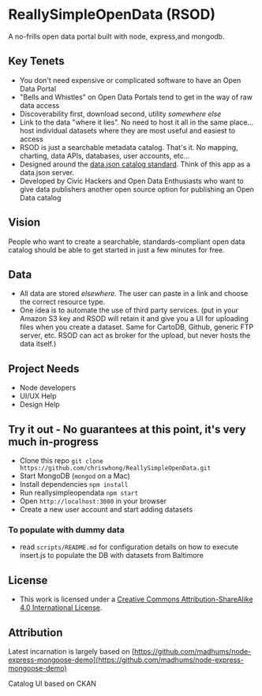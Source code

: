 # ReallySimpleOpenData (RSOD)
A no-frills open data portal built with node, express,and mongodb.  

## Key Tenets
- You don't need expensive or complicated software to have an Open Data Portal
- "Bells and Whistles" on Open Data Portals tend to get in the way of raw data access
- Discoverability first, download second, utility *somewhere else*
- Link to the data "where it lies".  No need to host it all in the same place... host individual datasets where they are most useful and easiest to access
- RSOD is just a searchable metadata catalog.  That's it.  No mapping, charting, data APIs, databases, user accounts, etc... 
- Designed around the [data.json catalog standard](https://project-open-data.cio.gov/catalog/#machine-readable-format).  Think of this app as a data.json server.  
- Developed by Civic Hackers and Open Data Enthusiasts who want to give data publishers another open source option for publishing an Open Data catalog

## Vision
People who want to create a searchable, standards-compliant open data catalog should be able to get started in just a few minutes for free.

## Data
- All data are stored *elsewhere*.  The user can paste in a link and choose the correct resource type.
- One idea is to automate the use of third party services.  (put in your Amazon S3 key and RSOD will retain it and give you a UI for uploading files when you create a dataset.  Same for CartoDB, Github, generic FTP server, etc.  RSOD can act as broker for the upload, but never hosts the data itself.)

## Project Needs
- Node developers
- UI/UX Help
- Design Help

## Try it out - No guarantees at this point, it's very much in-progress
- Clone this repo `git clone https://github.com/chriswhong/ReallySimpleOpenData.git`
- Start MongoDB (`mongod` on a Mac)
- Install dependencies `npm install`
- Run reallysimpleopendata `npm start`
- Open `http://localhost:3000` in your browser
- Create a new user account and start adding datasets

### To populate with dummy data

- read `scripts/README.md` for configuration details on how to execute insert.js to populate the DB with datasets from Baltimore 


## License 
- This work is licensed under a [Creative Commons Attribution-ShareAlike 4.0 International License](http://creativecommons.org/licenses/by-sa/4.0/).

## Attribution
Latest incarnation is largely based on [https://github.com/madhums/node-express-mongoose-demo](https://github.com/madhums/node-express-mongoose-demo)

Catalog UI based on CKAN
